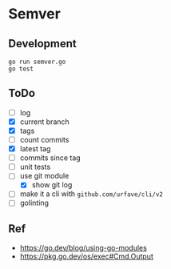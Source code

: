 # Semver

## Development

```shell
go run semver.go
go test

```

## ToDo

- [ ] log
- [x] current branch
- [x] tags
- [ ] count commits
- [x] latest tag
- [ ] commits since tag
- [ ] unit tests
- [ ] use git module
  - [x] show git log
- [ ] make it a cli with `github.com/urfave/cli/v2`
- [ ] golinting

## Ref

- https://go.dev/blog/using-go-modules
- https://pkg.go.dev/os/exec#Cmd.Output